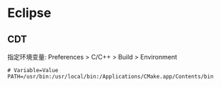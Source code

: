 # Eclipse

## CDT

指定环境变量: Preferences > C/C++ > Build > Environment

```
# Variable=Value
PATH=/usr/bin:/usr/local/bin:/Applications/CMake.app/Contents/bin
```
